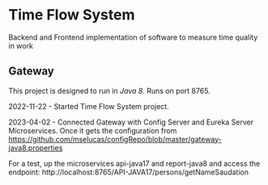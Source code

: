 # Time Flow System 
Backend and Frontend implementation of software to measure time quality in work

## Gateway
This project is designed to run in *Java 8*.
Runs on port 8765.

2022-11-22 - Started Time Flow System project.

2023-04-02 - Connected Gateway with Config Server and Eureka Server Microservices. Once it gets the configuration from https://github.com/mselucas/configRepo/blob/master/gateway-java8.properties

For a test, up the microservices api-java17 and report-java8 and access the endpoint:
	http://localhost:8765/API-JAVA17/persons/getNameSaudation

